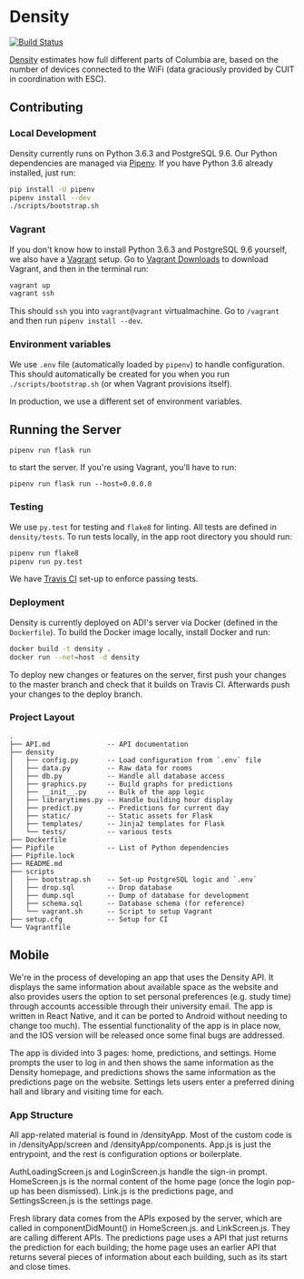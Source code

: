 # Density

[![Build
Status](https://travis-ci.org/ADI-Labs/density.svg?branch=master)](https://travis-ci.org/ADI-Labs/density)

[Density](https://density.adicu.com) estimates how full different parts of
Columbia are, based on the number of devices connected to the WiFi (data
graciously provided by CUIT in coordination with ESC).


## Contributing

### Local Development

Density currently runs on Python 3.6.3 and PostgreSQL 9.6. Our Python
dependencies are managed via [Pipenv](https://docs.pipenv.org/). If you
have Python 3.6 already installed, just run:

```bash
pip install -U pipenv
pipenv install --dev
./scripts/bootstrap.sh
```

### Vagrant

If you don't know how to install Python 3.6.3 and PostgreSQL 9.6
yourself, we also have a [Vagrant](https://www.vagrantup.com/) setup. Go
to [Vagrant Downloads](https://www.vagrantup.com/downloads.html) to
download Vagrant, and then in the terminal run:

```bash
vagrant up
vagrant ssh
```

This should `ssh` you into `vagrant@vagrant` virtualmachine. Go to
`/vagrant` and then run `pipenv install --dev`.

### Environment variables

We use `.env` file (automatically loaded by `pipenv`) to handle
configuration. This should automatically be created for you when you run
`./scripts/bootstrap.sh` (or when Vagrant provisions itself).

In production, we use a different set of environment variables.

## Running the Server

```
pipenv run flask run
```

to start the server. If you're using Vagrant, you'll have to run:

```
pipenv run flask run --host=0.0.0.0
```

### Testing

We use `py.test` for testing and `flake8` for linting. All tests are defined
in `density/tests`. To run tests locally, in the app root directory you should
run:

```bash
pipenv run flake8
pipenv run py.test
```

We have [Travis CI](https://travis-ci.org/ADI-Labs/density/) set-up to enforce
passing tests.

### Deployment

Density is currently deployed on ADI's server via Docker (defined in the
`Dockerfile`). To build the Docker image locally, install Docker and run:

```bash
docker build -t density .
docker run --net=host -d density
```

To deploy new changes or features on the server, first push your changes to the master branch and check that it builds on Travis CI. Afterwards push your changes to the deploy branch. 

### Project Layout

```
.
├── API.md              -- API documentation
├── density
│   ├── config.py       -- Load configuration from `.env` file
│   ├── data.py         -- Raw data for rooms
│   ├── db.py           -- Handle all database access
│   ├── graphics.py     -- Build graphs for predictions
│   ├── __init__.py     -- Bulk of the app logic
│   ├── librarytimes.py -- Handle building hour display
│   ├── predict.py      -- Predictions for current day
│   ├── static/         -- Static assets for Flask
│   ├── templates/      -- Jinja2 templates for Flask
│   └── tests/          -- various tests
├── Dockerfile
├── Pipfile             -- List of Python dependencies
├── Pipfile.lock
├── README.md
├── scripts
│   ├── bootstrap.sh    -- Set-up PostgreSQL logic and `.env`
│   ├── drop.sql        -- Drop database
│   ├── dump.sql        -- Dump of database for development
│   ├── schema.sql      -- Database schema (for reference)
│   └── vagrant.sh      -- Script to setup Vagrant
├── setup.cfg           -- Setup for CI
└── Vagrantfile
```

## Mobile

We're in the process of developing an app that uses the Density API. It displays the same information about available space as the website and also provides users the option to set personal preferences (e.g. study time) through accounts accessible through their university email. The app is written in React Native, and it can be ported to Android without needing to change too much). The essential functionality of the app is in place now, and the IOS version will be released once some final bugs are addressed.

The app is divided into 3 pages: home, predictions, and settings. Home prompts the user to log in and then shows the same information as the Density homepage, and predictions shows the same information as the predictions page on the website. Settings lets users enter a preferred dining hall and library and visiting time for each.

### App Structure

All app-related material is found in /densityApp. Most of the custom code is in /densityApp/screen and /densityApp/components. App.js is just the entrypoint, and the rest is configuration options or boilerplate.

AuthLoadingScreen.js and LoginScreen.js handle the sign-in prompt. HomeScreen.js is the normal content of the home page (once the login pop-up has been dismissed). Link.js is the predictions page, and SettingsScreen.js is the settings page.

Fresh library data comes from the APIs exposed by the server, which are called in componentDidMount() in HomeScreen.js. and LinkScreen.js. They are calling different APIs. The predictions page uses a API that just returns the prediction for each building; the home page uses an earlier API that returns several pieces of information about each building, such as its start and close times.
